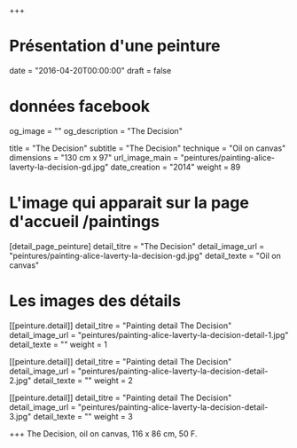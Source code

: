 +++
# Présentation d'une peinture
date = "2016-04-20T00:00:00"
draft = false

# données facebook
og_image = ""
og_description = "The Decision"

title = "The Decision"
subtitle = "The Decision"
technique = "Oil on canvas"
dimensions = "130 cm x 97"
url_image_main = "peintures/painting-alice-laverty-la-decision-gd.jpg"
date_creation = "2014"
weight = 89

# L'image qui apparait sur la page d'accueil /paintings
[detail_page_peinture]
detail_titre = "The Decision"
detail_image_url = "peintures/painting-alice-laverty-la-decision-gd.jpg"
detail_texte = "Oil on canvas"

# Les images des détails
[[peinture.detail]]
detail_titre = "Painting detail The Decision"
detail_image_url = "peintures/painting-alice-laverty-la-decision-detail-1.jpg"
detail_texte = ""
weight = 1

[[peinture.detail]]
detail_titre = "Painting detail The Decision"
detail_image_url = "peintures/painting-alice-laverty-la-decision-detail-2.jpg"
detail_texte = ""
weight = 2

[[peinture.detail]]
detail_titre = "Painting detail The Decision"
detail_image_url = "peintures/painting-alice-laverty-la-decision-detail-3.jpg"
detail_texte = ""
weight = 3

+++
The Decision, oil on canvas, 116 x 86 cm, 50 F.
